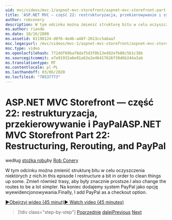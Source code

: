 ```yaml
---
uid: mvc/videos/mvc-1/aspnet-mvc-storefront/aspnet-mvc-storefront-part-22-restructuring-rerouting-and-paypal
title: 'ASP.NET MVC — część 22: restrukturyzacja, przekierowywanie i system PayPal | Microsoft Docs'
author: robconery
description: W tym odcinku można zmienić strukturę bitu w celu oczyszczenia niektórych z nich. Zmień również trasy, aby były znacznie prostsze. Na koniec dodajemy system PayPal jako Optio do wyewidencjonowania...
ms.author: riande
ms.date: 10/16/2008
ms.assetid: 81190124-d0f6-4e4b-a48f-2613cc5a6aa7
msc.legacyurl: /mvc/videos/mvc-1/aspnet-mvc-storefront/aspnet-mvc-storefront-part-22-restructuring-rerouting-and-paypal
msc.type: video
ms.openlocfilehash: 772ddf69baf8daf5d3f0b13ed92efb80c561c38b
ms.sourcegitcommit: e7e91932a6e91a63e2e46417626f39d6b244a3ab
ms.translationtype: MT
ms.contentlocale: pl-PL
ms.lasthandoff: 03/06/2020
ms.locfileid: "78537773"
---
```

# <a name="aspnet-mvc-storefront-part-22-restructuring-rerouting-and-paypal"></a><span data-ttu-id="219ef-105">ASP.NET MVC Storefront — część 22: restrukturyzacja, przekierowywanie i PayPal</span><span class="sxs-lookup"><span data-stu-id="219ef-105">ASP.NET MVC Storefront Part 22: Restructuring, Rerouting, and PayPal</span></span>

<span data-ttu-id="219ef-106">według [stożka robu](https://github.com/robconery)</span><span class="sxs-lookup"><span data-stu-id="219ef-106">by [Rob Conery](https://github.com/robconery)</span></span>

<span data-ttu-id="219ef-107">W tym odcinku można zmienić strukturę bitu w celu oczyszczenia niektórych z nich.</span><span class="sxs-lookup"><span data-stu-id="219ef-107">In this episode I restructure a bit in order to clean things up some.</span></span> <span data-ttu-id="219ef-108">Zmień również trasy, aby były znacznie prostsze.</span><span class="sxs-lookup"><span data-stu-id="219ef-108">I also change the routes to be a lot simpler.</span></span> <span data-ttu-id="219ef-109">Na koniec dodajemy system PayPal jako opcję wyewidencjonowywania.</span><span class="sxs-lookup"><span data-stu-id="219ef-109">Finally, I add PayPal as a checkout option.</span></span>

[<span data-ttu-id="219ef-110">&#9654;Obejrzyj wideo (45 minut)</span><span class="sxs-lookup"><span data-stu-id="219ef-110">&#9654; Watch video (45 minutes)</span></span>](https://channel9.msdn.com/Blogs/ASP-NET-Site-Videos/aspnet-mvc-storefront-part-22-restructuring-rerouting-and-paypal)

> [!div class="step-by-step"]
> <span data-ttu-id="219ef-111">[Poprzednie](aspnet-mvc-storefront-part-21-order-manager-and-personalization.md)
> [dalej](aspnet-mvc-storefront-part-23-getting-started-with-domain-driven-design.md)</span><span class="sxs-lookup"><span data-stu-id="219ef-111">[Previous](aspnet-mvc-storefront-part-21-order-manager-and-personalization.md)
[Next](aspnet-mvc-storefront-part-23-getting-started-with-domain-driven-design.md)</span></span>
